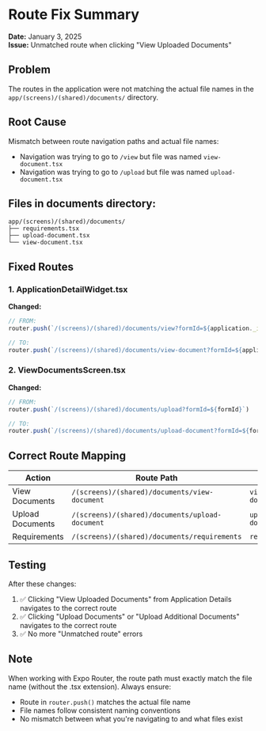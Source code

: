 # Route Fix Summary

**Date:** January 3, 2025  
**Issue:** Unmatched route when clicking "View Uploaded Documents"

## Problem
The routes in the application were not matching the actual file names in the `app/(screens)/(shared)/documents/` directory.

## Root Cause
Mismatch between route navigation paths and actual file names:
- Navigation was trying to go to `/view` but file was named `view-document.tsx`
- Navigation was trying to go to `/upload` but file was named `upload-document.tsx`

## Files in documents directory:
```
app/(screens)/(shared)/documents/
├── requirements.tsx
├── upload-document.tsx
└── view-document.tsx
```

## Fixed Routes

### 1. ApplicationDetailWidget.tsx
**Changed:**
```typescript
// FROM:
router.push(`/(screens)/(shared)/documents/view?formId=${application._id}`)

// TO:
router.push(`/(screens)/(shared)/documents/view-document?formId=${application._id}`)
```

### 2. ViewDocumentsScreen.tsx
**Changed:**
```typescript
// FROM:
router.push(`/(screens)/(shared)/documents/upload?formId=${formId}`)

// TO:
router.push(`/(screens)/(shared)/documents/upload-document?formId=${formId}`)
```

## Correct Route Mapping

| Action | Route Path | File Name |
|--------|------------|-----------|
| View Documents | `/(screens)/(shared)/documents/view-document` | `view-document.tsx` |
| Upload Documents | `/(screens)/(shared)/documents/upload-document` | `upload-document.tsx` |
| Requirements | `/(screens)/(shared)/documents/requirements` | `requirements.tsx` |

## Testing
After these changes:
1. ✅ Clicking "View Uploaded Documents" from Application Details navigates to the correct route
2. ✅ Clicking "Upload Documents" or "Upload Additional Documents" navigates to the correct route
3. ✅ No more "Unmatched route" errors

## Note
When working with Expo Router, the route path must exactly match the file name (without the .tsx extension). Always ensure:
- Route in `router.push()` matches the actual file name
- File names follow consistent naming conventions
- No mismatch between what you're navigating to and what files exist
